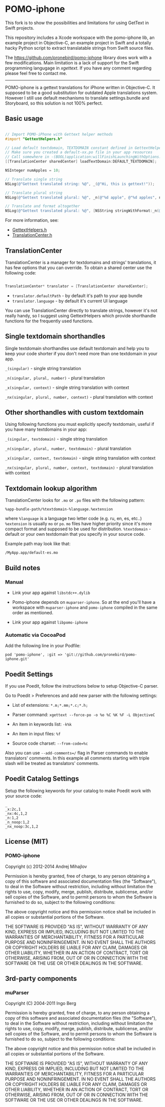 # POMO-iphone

This fork is to show the possibilities and limitations for using GetText in Swift projects. 

This repository includes a Xcode workspace with the pomo-iphone lib, an example project in Objective-C, an example project in Swift and a totally hacky Python script to extract translatable strings from Swift source files. 

The https://github.com/pronebird/pomo-iphone library does work with a few modifications. Main limitation is a lack of support for the Swift programming langugage in *xgettext*. If you have any comment regarding please feel free to contact me. 



----
POMO-iphone is a gettext translations for iPhone written in Objective-C. It supposed to be a good substitution for outdated Apple translations system. However I still use default mechanisms to translate settings.bundle and Storyboard, so this solution is not 100% perfect.

## Basic usage

```objective-c

// Import POMO-iPhone with Gettext helper methods
#import "GettextHelpers.h"

// Load default textdomain, TEXTDOMAIN constant defined in GettextHelpers.h
// Make sure you created a default-xx.po file in your app resources
// Call somewhere in -(BOOL)application:willFinishLaunchingWithOptions:
[[TranslationCenter sharedCenter] loadTextDomain:DEFAULT_TEXTDOMAIN];

NSInteger numApples = 10;

// Translate single string
NSLog(@"Gettext translated string: %@", _(@"Hi, this is gettext!"));

// Translate plural string
NSLog(@"Gettext translated plural: %@", _n(@"%d apple", @"%d apples", numApples));

// Translate and format altogether
NSLog(@"Gettext translated plural: %@", [NSString stringWithFormat:_n(@"%d apple", @"%d apples", numApples), numApples]);

```

For more information, see:

* [GettextHelpers.h](https://github.com/pronebird/pomo-iphone/blob/master/pomo-iphone/GettextHelpers.h)
* [TranslationCenter.h](https://github.com/pronebird/pomo-iphone/blob/master/pomo-iphone/TranslationCenter.h)

## TranslationCenter

TranslationCenter is a manager for textdomains and strings' translations, it has few options that you can override. To obtain a shared center use the following code:

```objective-c

TranslationCenter* translator = [TranslationCenter sharedCenter];
```

- `translator.defaultPath` - by default it's path to your app bundle
- `translator.language` - by default it's current UI language

You can use TranslationCenter directly to translate strings, however it's not really handy, so I suggest using GettextHelpers which provide shorthandle functions for the frequently used functions.

## Single textdomain shorthandles

Single textdomain shorthandles use default textdomain and help you to keep your code shorter if you don't need more than one textdomain in your app.

`_(singular)` - single string translation

`_n(singular, plural, number)` - plural translation

`_x(singular, context)` - single string translation with context

`_nx(singular, plural, number, context)` - plural translation with context

## Other shorthandles with custom textdomain

Using following functions you must explicitly specify textdomain, useful if you have many textdomains in your app:

`_(singular, textdomain)` - single string translation

`_n(singular, plural, number, textdomain)` - plural translation

`_x(singular, context, textdomain)` - single string translation with context

`_nx(singular, plural, number, context, textdomain)` - plural translation with context

## Textdomain lookup algorithm

TranslationCenter looks for `.mo` or `.po` files with the following pattern:

`%app-bundle-path/%textdomain-%language.%extension`

where `%language` is a language two letter code (e.g. ru, en, es, etc..)
`%extension` is usually `mo` or `po`. `mo` files have higher priority since it's more compact format and supposed to be used for distribution.
`%textdomain` - default or your own textdomain that you specify in your source code.

Example path may look like that:

`/MyApp.app/default-es.mo`

## Build notes

### Manual

- Link your app against `libstdc++.dylib`

- Pomo-iphone depends on `muparser-iphone`. So at the end you'll have a workspace with `muparser-iphone` and `pomo-iphone` compiled in the same order as mentioned.

- Link your app against `libpomo-iphone`

### Automatic via CocoaPod

Add the following line in your Podfile:

`pod 'pomo-iphone', :git => 'git://github.com/pronebird/pomo-iphone.git'`

## Poedit Settings

If you use Poedit, follow the instructions below to setup Objective-C parser.

Go to Poedit > Preferences and add new parser with the following settings:

- List of extensions:
`*.m;*.mm;*.c;*.h;`

- Parser command:
`xgettext --force-po -o %o %C %K %F -L ObjectiveC`

- An item in keywords list:
`-k%k`

- An item in input files:
`%f`

- Source code charset:
`--from-code=%c`

Also you can use `--add-comments=/` flag in Parser commands to enable translators' comments. In this example all comments starting with triple slash will be treated as translators' comments.

## Poedit Catalog Settings

Setup the following keywords for your catalog to make Poedit work with your source code:

    _
    _x:2c,1
    _nx:4c,1,2
    _n:1,2
    _n_noop:1,2
    _nx_noop:3c,1,2


## License (MIT)

### POMO-iphone

Copyright (c) 2012-2014 Andrej Mihajlov

Permission is hereby granted, free of charge, to any person obtaining a copy of this software and associated documentation files (the "Software"), to deal in the Software without restriction, including without limitation the rights to use, copy, modify, merge, publish, distribute, sublicense, and/or sell copies of the Software, and to permit persons to whom the Software is furnished to do so, subject to the following conditions:

The above copyright notice and this permission notice shall be included in all copies or substantial portions of the Software.

THE SOFTWARE IS PROVIDED "AS IS", WITHOUT WARRANTY OF ANY KIND, EXPRESS OR IMPLIED, INCLUDING BUT NOT LIMITED TO THE WARRANTIES OF MERCHANTABILITY, FITNESS FOR A PARTICULAR PURPOSE AND NONINFRINGEMENT. IN NO EVENT SHALL THE AUTHORS OR COPYRIGHT HOLDERS BE LIABLE FOR ANY CLAIM, DAMAGES OR OTHER LIABILITY, WHETHER IN AN ACTION OF CONTRACT, TORT OR OTHERWISE, ARISING FROM, OUT OF OR IN CONNECTION WITH THE SOFTWARE OR THE USE OR OTHER DEALINGS IN THE SOFTWARE.

## 3rd-party components

### muParser

Copyright (C) 2004-2011 Ingo Berg

Permission is hereby granted, free of charge, to any person obtaining a copy of this 
software and associated documentation files (the "Software"), to deal in the Software
without restriction, including without limitation the rights to use, copy, modify, 
merge, publish, distribute, sublicense, and/or sell copies of the Software, and to 
permit persons to whom the Software is furnished to do so, subject to the following conditions:

The above copyright notice and this permission notice shall be included in all copies or 
substantial portions of the Software.

THE SOFTWARE IS PROVIDED "AS IS", WITHOUT WARRANTY OF ANY KIND, EXPRESS OR IMPLIED, INCLUDING BUT
NOT LIMITED TO THE WARRANTIES OF MERCHANTABILITY, FITNESS FOR A PARTICULAR PURPOSE AND 
NONINFRINGEMENT. IN NO EVENT SHALL THE AUTHORS OR COPYRIGHT HOLDERS BE LIABLE FOR ANY CLAIM, 
DAMAGES OR OTHER LIABILITY, WHETHER IN AN ACTION OF CONTRACT, TORT OR OTHERWISE, ARISING FROM, 
OUT OF OR IN CONNECTION WITH THE SOFTWARE OR THE USE OR OTHER DEALINGS IN THE SOFTWARE. 
